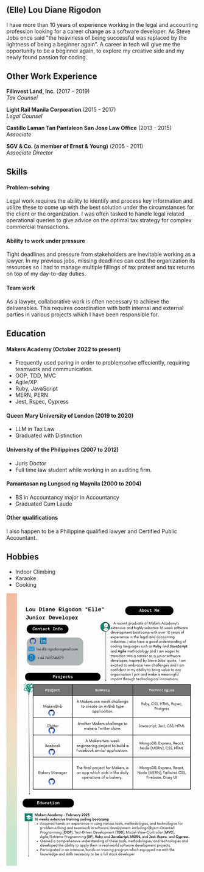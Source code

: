 ## (Elle) Lou Diane Rigodon

<!---A sentence about who and what you are. Then a sentence about what you've achieved.  And then a sentence about what excites you about tech.--->

I have more than 10 years of experience working in the legal and accounting profession looking for a career change as a software developer. As Steve Jobs once said "the heaviness of being successful was replaced by the lightness of being a beginner again". A career in tech will give me the opportunity to be a beginner again, to explore my creative side and my newly found passion for coding.

<!---
## Projects

| Name                         | Description       | Tech/tools        |
| ---------------------------- | ----------------- | ----------------- |
| **Final project**            | A webapp to do x. | React, Jest, etc. |
| **Something else worked on** | A webapp to do y. | Ruby              |
--->
## Other Work Experience

**Filinvest Land, Inc.** (2017 - 2019)  
_Tax Counsel_

<!---- Any experience, including roles and responsibilities and results achived in bullet point format.--->

**Light Rail Manila Corporation** (2015 - 2017)  
_Legal Counsel_


**Castillo Laman Tan Pantaleon San Jose Law Office** (2013 - 2015)  
_Associate_


**SGV & Co. (a member of Ernst & Young)** (2005 - 2011)  
_Associate Director_

<!---- Any experience relevent to software development--->

## Skills
<!---
Consider skills relevent to software development. Then consider your best skills. Pick 2-4 skills and write a short descriptive paragraph for each one. You should demonstrate how capable you are at this skill with examples.
(Using a STAR example Paragraph) Consider the questions below.

-STAR
-What was the situation/task? (ST)

-How was the skill used?

-What did you do? (action)

-What was the result?

#### Problem-solving

- Experience
- Achievements
- Evidence (STAR)
--->
#### Problem-solving

Legal work requires the ability to identify and process key information and utilize these to come up with the best solution under the circumstances for the client or the organization. I was often tasked to handle legal related operational queries to give advice on the optimal tax strategy for complex commercial transactions.

#### Ability to work under pressure

Tight deadlines and pressure from stakeholders are inevitable working as a lawyer. In my previous jobs, missing deadlines can cost the organization its resources so I had to manage multiple fillings of tax protest and tax returns on top of my day-to-day duties.

#### Team work

As a lawyer, collaborative work is often necessary to achieve the deliverables. This requires coordination with both internal and external parties in various projects which I have been responsible for.

<!---
Descriptive paragraph of how capable you are at this skill and, if relevant, how it has developed (again use STAR for this)

- I achieved A during my work at B (job, or otherwise)
- I contributed to the growth of X while doing Y (job, or otherwise)
- I built this, made this, broke this, fixed this, etc.
- A link to some on-line evidence (blogs, videos, articles, etc.)
--->

## Education

#### Makers Academy (October 2022 to present)
<!--->
<!---Use short descriptions of what you did and a skill you used. (Similar to format from the 'Work Experience' section above)--->
- Frequently used paring in order to problemsolve effeciently, requiring teamwork and communication.
- OOP, TDD, MVC
- Agile/XP
- Ruby, JavaScript
- MERN, PERN
- Jest, Rspec, Cypress


#### Queen Mary University of London (2019 to 2020)

- LLM in Tax Law
- Graduated with Distinction

#### University of the Philippines (2007 to 2012)

- Juris Doctor
- Full time law student while working in an auditing firm.

#### Pamantasan ng Lungsod ng Maynila (2000 to 2004)

- BS in Accountancy major in Accountancy
- Graduated Cum Laude

#### Other qualifications

I also happen to be a Philippine qualified lawyer and Certified Public Accountant.

## Hobbies

- Indoor Climbing
- Karaoke
- Cooking

<img src="https://github.com/Elle8888/CV/raw/master/1.png"/>
